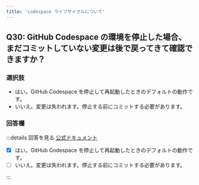 ```yaml
---
title: 'codespace ライフサイクルについて'
---
```


## Q30: GitHub Codespace の環境を停止した場合、まだコミットしていない変更は後で戻ってきて確認できますか？

### 選択肢

- はい。GitHub Codespace を停止して再起動したときのデフォルトの動作です。
- いいえ。変更は失われます。停止する前にコミットする必要があります。

### 回答欄

:::details 回答を見る
[公式ドキュメント](https://docs.github.com/ja/codespaces/getting-started/understanding-the-codespace-lifecycle)

- [x] はい。GitHub Codespace を停止して再起動したときのデフォルトの動作です。
- [ ] いいえ。変更は失われます。停止する前にコミットする必要があります。

:::
